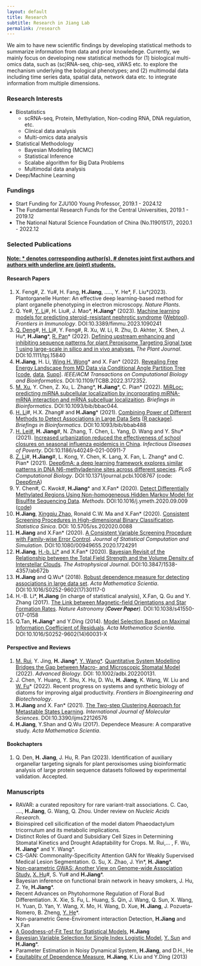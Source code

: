```yaml
---
layout: default
title: Research
subtitle: Research in Jiang Lab
permalink: /research
---
```

We aim to have new scientific findings by developing statistical methods to summarize information from data and prior knowledege. Currently, we mainly focus on developing new statistical methods for (1) biological multi-omics data, such as (sc)RNA-seq, chip-seq, xWAS etc. to explore the mechanism underlying the bological phenotypes; and (2) multimodal data including time series data, spatial data, network data etc. to integrate information from multiple dimensions.

### Research Interests 
- Biostatistics
    - scRNA-seq, Protein, Methylation, Non-coding RNA, DNA regulation, etc.
    - Clinical data analysis
    - Multi-omics data analysis
- Statistical Methodology
    - Bayesian Modeling (MCMC)
    - Statistical Inference
    - Scalabe algorithm for Big Data Problems
    - Multimodal data analysis
- Deep/Machine Learning 

### Fundings
- Start Funding for ZJU100 Young Professor, 2019.1 - 2024.12
- The Fundamental Research Funds for the Central Universities, 2019.1 - 2019.12
- The National Natural Science Foundation of China (No.11901517), 2020.1 - 2022.12

### Selected Publications 
#### [Note: \* denotes corresponding author(s), \# denotes joint first authors and authors with underline are (joint) students.](/resources)
#### Research Papers 
1. X. Feng\#, Z. Yu\#, H. Fang, **H.Jiang**, ....., Y. He\*,  F. Liu\*(2023). Plantorganelle Hunter: An effective deep learning-based method for plant organelle phenotyping in electron microscopy. *Nature Plants*.
1. Q. Ye\#, <u>Y. Li</u>\#,  H. Liu\#, J. Mao\*, **H.Jiang**\* (2023). [Machine learning models for predicting steroid⁃resistant nephrotic syndrome](https://www.frontiersin.org/articles/10.3389/fimmu.2023.1090241/full) ([Webtool](https://datalinkx.shinyapps.io/srns/)). *Frontiers in Immunology*. DOI:10.3389/fimmu.2023.1090241
1. <u>Q. Deng</u>\#, <u> H. Li</u>\#, Y. Feng\#, R. Xu, W. Li, R. Zhu, D. Akhter, X. Shen, J. Hu\*, **H.Jiang**\*, [R. Pan](https://person.zju.edu.cn/panr)\* (2022). [Defining upstream enhancing and inhibiting sequence patterns for plant Peroxisome Targeting Signal type 1 using large-scale in silico and in vivo analyses.](https://onlinelibrary.wiley.com/doi/10.1111/tpj.15840) *The Plant Journal*. DOI:10.1111/tpj.15840
1. **H.Jiang**, H. Li, [Wing H. Wong](https://biox.stanford.edu/people/wing-wong)\* and X. Fan\* (2022). [Revealing Free Energy Landscape from MD Data via Conditional Angle Partition Tree](https://ieeexplore.ieee.org/abstract/document/9767706) [[code](/resources/capt.zip), [data](/resources/ala-traj.zip), [Supp](/resources/capt-supp.pdf)]. *IEEE/ACM Transactions on Computational Biology and Bioinformatics*. DOI:10.1109/TCBB.2022.3172352.
1. <u>M. Xu</u>, Y. Chen, Z. Xu, L. Zhang\*, **H.Jiang**\*, C. Pian\* (2022). [MiRLoc: predicting miRNA subcellular localizaition by incorporating miRNA-mRNA interaction and mRNA subcelluar localizaition](https://academic.oup.com/bib/advance-article-abstract/doi/10.1093/bib/bbac044/6532537). *Briefings in Bioinformatics*. DOI:10.1093/bib/bbac044.
1. <u>H. Li</u>\#, H.X. Zhang\# and **H.Jiang**\* (2021). [Combining Power of Different Methods to Detect Associations in Large Data Sets](https://academic.oup.com/bib/advance-article/doi/10.1093/bib/bbab488/6447432) [[R package](/resources/DM.zip)]. *Briefings in Bioinformatics*. DOI:10.1093/bib/bbab488
1. [H. Lei\#](https://person.zju.edu.cn/0018217), **H. Jiang**\#, N. Zhang, T. Chen, L. Yang, D. Wang and Y. Shu\* (2021). [Increased urbanization reduced the effectiveness of school closures on seasonal influenza epidemics in China](https://idpjournal.biomedcentral.com/articles/10.1186/s40249-021-00911-7). *Infectious Diseases of Poverty*. DOI:10.1186/s40249-021-00911-7
1. <u>Z. Li</u>\#, **H.Jiang**\#, L. Kong, Y. Chen, K. Lang, X. Fan, L. Zhang\* and C. Pian\* (2021). [Deep6mA: a deep learning framework explores similar patterns in DNA N6-methyladenine sites across different species]( https://doi.org/10.1371/journal.pcbi.1008767). *PLoS Computational Biology*. DOI:10.1371/journal.pcbi.1008767 (code: [Deep6mA](http://www.pianlab.cn/deep6ma/))
1. Y. Chen\#, C. Kwok\#, **H.Jiang**\* and X.Fan\* (2020). [Detect Differentially Methylated Regions Using Non-homogeneous Hidden Markov Model for Bisulfite Sequencing Data](https://doi.org/10.1016/j.ymeth.2020.09.009). *Methods*. DOI:10.1016/j.ymeth.2020.09.009 ([code](/resources/BSDMR.zip))
1. **H.Jiang**, [Xingqiu Zhao](https://www.polyu.edu.hk/ama/staff/zhaoxq/index.html), Ronald C.W. Ma and X.Fan\* (2020). [Consistent Screening Procedures in High-dimensional Binary Classification](http://www3.stat.sinica.edu.tw/preprint/SS-2020-0088_Preprint.pdf). *Statistica Sinica*. DOI: 10.5705/ss.202020.0088
1. **H.Jiang** and X.Fan\* (2020). [A Consistent Variable Screening Procedure with Family-wise Error Control](https://doi.org/10.1080/00949655.2020.1724291). *Journal of Statistical Computation and Simulation*. DOI:10.1080/00949655.2020.1724291
1. **H.Jiang**, [H.-b. Li\*](http://www.phy.cuhk.edu.hk/new/people/teaching/hbli.html) and X.Fan\* (2020). [Bayesian Revisit of the Relationship between the Total Field Strength and the Volume Density of Interstellar Clouds](https://doi.org/10.3847/1538-4357/ab672b). *The Astrophysical Journal*. DOI:10.3847/1538-4357/ab672b
1. **H.Jiang** and Q.Wu\* (2018). [Robust dependence measure for detecting associations in large data set](https://doi.org/10.1016/S0252-9602(17)30117-0). *Acta Mathematica Scientia*. DOI:10.1016/S0252-9602(17)30117-0
1. H.-B. Li\*, **H.Jiang** (in charge of statistical analysis), X.Fan, Q. Gu and Y. Zhang (2017). [The Link between Magnetic-field Orientations and Star Formation Rates](https://doi.org/10.1038/s41550-017-0158). *Nature Astronomy (**Cover Paper**)*. DOI:10.1038/s41550-017-0158
1. Q.Tan, **H.Jiang**\* and Y.Ding (2014). [Model Selection Based on Maximal Information Coefficient of Residuals](https://doi.org/10.1016/S0252-9602(14)60031-X). *Acta Mathematica Scientia*. DOI:10.1016/S0252-9602(14)60031-X

#### Perspective and Reviews
1. <u>M. Rui</u>, Y. Jing, **H. Jiang**\*, [Y. Wang\*](https://person.zju.edu.cn/wangyz). [Quantitative System Modelling Bridges the Gap between Macro- and Microscopic Stomatal Model ](https://onlinelibrary.wiley.com/doi/10.1002/adbi.202200131)(2022). *Advanced Biology*. DOI: 10.1002/adbi.202200131.
1. J. Chen, Y. Huang, Y. Shu, X. Hu, D. Wu, **H. Jiang**, K. Wang, W. Liu and [W. Fu](https://person.zju.edu.cn/0019229)\* (2022). Recent progress on systems and synthetic biology of diatoms for improving algal productivity. *Frontiers in Bioengineering and Biotechnology*.
1. **H.Jiang** and X. Fan\* (2021). [The Two-step Clustering Approach for Metastable States Learning](https://www.mdpi.com/1422-0067/22/12/6576). *International Journal of Molecular Sciences*. DOI:10.3390/ijms22126576
1. **H.Jiang**, Y.Shan and Q.Wu (2017). Dependece Measure: A comparative study. *Acta Mathematica Scientia*.

#### Bookchapters
1. Q. Den, **H. Jiang**, J. Hu, R. Pan (2023). Identification of auxiliary organellar targeting signals for plant peroxisomes using bioinformatic analysis of large protein sequence datasets followed by experimental validation. Accepted.

### Manuscripts 
-  RAVAR: a curated repository for rare variant-trait associations. C. Cao, ...., **H.Jiang**, G. Wang, Q. Zhou. Under review on *Nucleic Acids Research*.
-  Bioinspired cell silicification of the model diatom Phaeodactylum tricornutum and its metabolic implications. 
-  Distinct Roles of Guard and Subsidiary Cell Sizes in Determining Stomatal Kinetics and Drought Adaptability for Crops. M. Rui,... , F. Wu, **H. Jiang**\* and Y. Wang\*.
-  CS-GAN: Commonality-Specificity Attention GAN for Weakly Supervised Medical Lesion Segmentation. G. Su, X. Zhao, J. Yin\*, **H. Jiang**\*.
-  [Non-parametric GWAS: Another View on Genome-wide Association Study.](https://www.biorxiv.org/content/10.1101/2022.11.11.516099v1) <u>X. Hu</u>\#, S. Yu\# and **H.Jiang**\*.
-  Bayesian inference on functional brain network in heavy smokers, J. Hu, Z. Ye, **H.Jiang**\*.
- Recent Advances on Phytohormone Regulation of Floral Bud Differentiation. X. Xie, S. Fu, L. Huang, S. Qin, J. Wang, Q. Sun, X. Wang, H. Yuan, D. Yan, Y. Wang, X. Mo, H. Wang, D. Xue, **H. Jiang**, J. Pozueta-Romero, B. Zheng, [Y. He](https://sky.zafu.edu.cn/info/1222/8304.htm)\*.
- Non-parametric Gene-Enviroment interaction Detection, **H.Jiang** and X.Fan
- [A Goodness-of-Fit Test for Statistical Models](https://arxiv.org/pdf/2006.08864.pdf), **H.Jiang**
- [Bayesian Variable Selection for Single Index Logistic Model](https://arxiv.org/pdf/2012.06199.pdf), <u>Y. Sun</u> and **H.Jiang**\*.
- Parameter Estimation in Noisy Dynamical System, **H.Jiang**, and  D.H., He
- [Equitablity of Dependence Measure](https://arxiv.org/pdf/1501.02102.pdf), **H.Jiang**, K.Liu and Y.Ding (2013)

